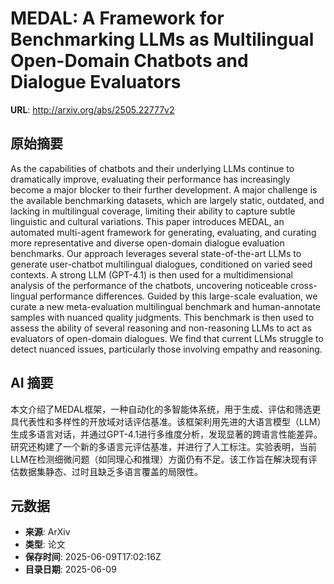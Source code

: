 # MEDAL: A Framework for Benchmarking LLMs as Multilingual Open-Domain Chatbots and Dialogue Evaluators

**URL**: http://arxiv.org/abs/2505.22777v2

## 原始摘要

As the capabilities of chatbots and their underlying LLMs continue to
dramatically improve, evaluating their performance has increasingly become a
major blocker to their further development. A major challenge is the available
benchmarking datasets, which are largely static, outdated, and lacking in
multilingual coverage, limiting their ability to capture subtle linguistic and
cultural variations. This paper introduces MEDAL, an automated multi-agent
framework for generating, evaluating, and curating more representative and
diverse open-domain dialogue evaluation benchmarks. Our approach leverages
several state-of-the-art LLMs to generate user-chatbot multilingual dialogues,
conditioned on varied seed contexts. A strong LLM (GPT-4.1) is then used for a
multidimensional analysis of the performance of the chatbots, uncovering
noticeable cross-lingual performance differences. Guided by this large-scale
evaluation, we curate a new meta-evaluation multilingual benchmark and
human-annotate samples with nuanced quality judgments. This benchmark is then
used to assess the ability of several reasoning and non-reasoning LLMs to act
as evaluators of open-domain dialogues. We find that current LLMs struggle to
detect nuanced issues, particularly those involving empathy and reasoning.


## AI 摘要

本文介绍了MEDAL框架，一种自动化的多智能体系统，用于生成、评估和筛选更具代表性和多样性的开放域对话评估基准。该框架利用先进的大语言模型（LLM）生成多语言对话，并通过GPT-4.1进行多维度分析，发现显著的跨语言性能差异。研究还构建了一个新的多语言元评估基准，并进行了人工标注。实验表明，当前LLM在检测细微问题（如同理心和推理）方面仍有不足。该工作旨在解决现有评估数据集静态、过时且缺乏多语言覆盖的局限性。

## 元数据

- **来源**: ArXiv
- **类型**: 论文
- **保存时间**: 2025-06-09T17:02:16Z
- **目录日期**: 2025-06-09
